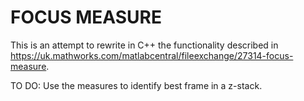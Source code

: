# FOCUS MEASURE

This is an attempt to rewrite in C++ the functionality described in https://uk.mathworks.com/matlabcentral/fileexchange/27314-focus-measure.

TO DO:
Use the measures to identify best frame in a z-stack.
